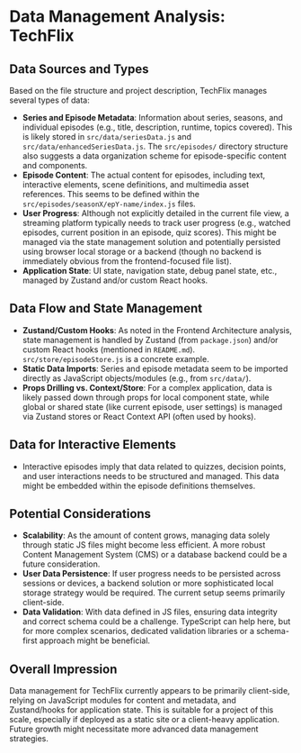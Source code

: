 # Data Management Analysis: TechFlix

## Data Sources and Types

Based on the file structure and project description, TechFlix manages several types of data:

*   **Series and Episode Metadata**: Information about series, seasons, and individual episodes (e.g., title, description, runtime, topics covered). This is likely stored in `src/data/seriesData.js` and `src/data/enhancedSeriesData.js`. The `src/episodes/` directory structure also suggests a data organization scheme for episode-specific content and components.
*   **Episode Content**: The actual content for episodes, including text, interactive elements, scene definitions, and multimedia asset references. This seems to be defined within the `src/episodes/seasonX/epY-name/index.js` files.
*   **User Progress**: Although not explicitly detailed in the current file view, a streaming platform typically needs to track user progress (e.g., watched episodes, current position in an episode, quiz scores). This might be managed via the state management solution and potentially persisted using browser local storage or a backend (though no backend is immediately obvious from the frontend-focused file list).
*   **Application State**: UI state, navigation state, debug panel state, etc., managed by Zustand and/or custom React hooks.

## Data Flow and State Management

*   **Zustand/Custom Hooks**: As noted in the Frontend Architecture analysis, state management is handled by Zustand (from `package.json`) and/or custom React hooks (mentioned in `README.md`). `src/store/episodeStore.js` is a concrete example.
*   **Static Data Imports**: Series and episode metadata seem to be imported directly as JavaScript objects/modules (e.g., from `src/data/`).
*   **Props Drilling vs. Context/Store**: For a complex application, data is likely passed down through props for local component state, while global or shared state (like current episode, user settings) is managed via Zustand stores or React Context API (often used by hooks).

## Data for Interactive Elements

*   Interactive episodes imply that data related to quizzes, decision points, and user interactions needs to be structured and managed. This data might be embedded within the episode definitions themselves.

## Potential Considerations

*   **Scalability**: As the amount of content grows, managing data solely through static JS files might become less efficient. A more robust Content Management System (CMS) or a database backend could be a future consideration.
*   **User Data Persistence**: If user progress needs to be persisted across sessions or devices, a backend solution or more sophisticated local storage strategy would be required. The current setup seems primarily client-side.
*   **Data Validation**: With data defined in JS files, ensuring data integrity and correct schema could be a challenge. TypeScript can help here, but for more complex scenarios, dedicated validation libraries or a schema-first approach might be beneficial.

## Overall Impression

Data management for TechFlix currently appears to be primarily client-side, relying on JavaScript modules for content and metadata, and Zustand/hooks for application state. This is suitable for a project of this scale, especially if deployed as a static site or a client-heavy application. Future growth might necessitate more advanced data management strategies.
